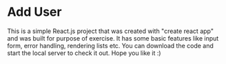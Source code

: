 # Add User

This is a simple React.js project that was created with "create react app" and was built for purpose of exercise. It has some basic features like input form, error handling, rendering lists etc. You can download the code and start the local server to check it out. Hope you like it :)
